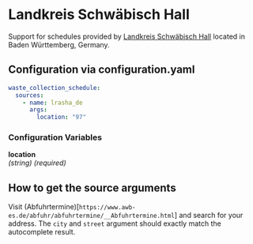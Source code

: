 # Landkreis Schwäbisch Hall

Support for schedules provided by [Landkreis Schwäbisch Hall](https://www.lrasha.de) located in Baden Württemberg, Germany.

## Configuration via configuration.yaml

```yaml
waste_collection_schedule:
  sources:
    - name: lrasha_de
      args:
        location: "97"
```

### Configuration Variables

**location**<br>
*(string) (required)*

## How to get the source arguments

Visit (Abfuhrtermine)[`https://www.awb-es.de/abfuhr/abfuhrtermine/__Abfuhrtermine.html`] and search for your address. The `city` and `street` argument should exactly match the autocomplete result.
